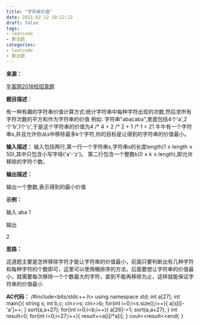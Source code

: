 ```yaml
---
title: "字符串价值"
date: 2021-02-12 10:22:22
draft: false
tags:
- leetcode
- 算法题
categories: 
- leetcode
- 算法题
---
```

**来源：**

[牛客网2018校招真题](https://www.nowcoder.com/ta/2018test?query=&asc=true&order=&page=1)

**题目描述**：

有一种有趣的字符串价值计算方式:统计字符串中每种字符出现的次数,然后求所有字符次数的平方和作为字符串的价值
例如: 字符串"abacaba",里面包括4个'a',2个'b',1个'c',于是这个字符串的价值为4 /* 4 + 2 /* 2 + 1 /* 1 = 21
牛牛有一个字符串s,并且允许你从s中移除最多k个字符,你的目标是让得到的字符串的价值最小。

**输入描述：**
输入包括两行,第一行一个字符串s,字符串s的长度length(1 ≤ length ≤ 50),其中只包含小写字母('a'-'z')。 第二行包含一个整数k(0 ≤ k ≤ length),即允许移除的字符个数。

**输出描述：**

输出一个整数,表示得到的最小价值

**示例：**

输入
aba 1

输出

2

**思路：**

这道题主要是怎样移除字符才能让字符串的价值最小，前面只要判断出有几种字符和每种字符的个数即可，这里可以使用桶排序的方法，后面要想让字符串的价值最小，就需要每次移除一个个数最大的字符，直到不能再移除为止，这样就能保证字符串的价值最小

**AC代码：**
/#include<bits/stdc++.h> using namespace std; int a[27]; int main(){ string s; int b,c; cin>>s; cin>>b; for(int i=0;i<s.size();i++){ a[s[i]-'a']++; } sort(a,a+27); for(int i=0;i<b;i++){ a[26]-=1; sort(a,a+27); } int result=0; for(int i=0;i<27;i++){ result+=a[i]/*a[i]; } cout<<result<<endl; }